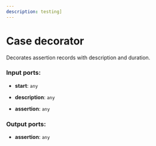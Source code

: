 ```yaml
---
description: testing]
---
```


# Case decorator

Decorates assertion records with description and duration.

### Input ports:

* __start__: `any`


* __description__: `any`


* __assertion__: `any`

### Output ports:

* __assertion__: `any`

